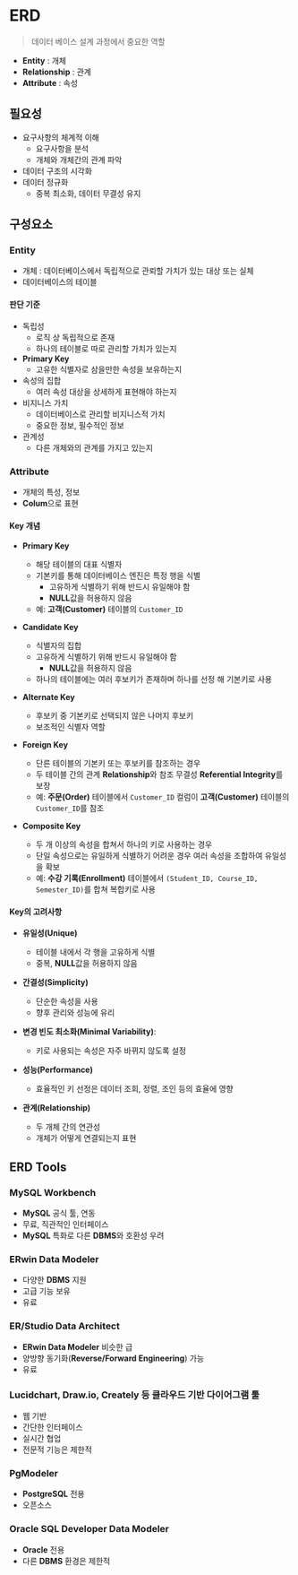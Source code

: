 # ERD
> 데이터 베이스 설계 과정에서 중요한 역할

- **Entity** : 개체
- **Relationship** : 관계
- **Attribute** : 속성

## 필요성
- 요구사항의 체계적 이해
  - 요구사항을 분석
  - 개체와 개체간의 관계 파악
- 데이터 구조의 시각화
- 데이터 정규화
  - 중복 최소화, 데이터 무결성 유지

## 구성요소

### Entity
- 개체 : 데이터베이스에서 독립적으로 관뢰할 가치가 있는 대상 또는 실체
- 데이터베이스의 테이블

#### 판단 기준
- 독립성
  - 로직 상 독립적으로 존재
  - 하나의 테이블로 따로 관리할 가치가 있는지
- **Primary Key** 
  - 고유한 식별자로 삼을만한 속성을 보유하는지
- 속성의 집합
  - 여러 속성 대상을 상세하게 표현해야 하는지
- 비지니스 가치
  - 데이터베이스로 관리할 비지니스적 가치
  - 중요한 정보, 필수적인 정보
- 관계성
  - 다른 개체와의 관계를 가지고 있는지

### Attribute
- 개체의 특성, 정보
- **Colum**으로 표현

#### Key 개념
- **Primary Key**
    - 해당 테이블의 대표 식별자
    - 기본키를 통해 데이터베이스 엔진은 특정 행을 식별
      - 고유하게 식별하기 위해 반드시 유일해야 함
      - **NULL**값을 허용하지 않음
    - 예: **고객(Customer)** 테이블의 `Customer_ID`

- **Candidate Key**
    - 식별자의 집합
    - 고유하게 식별하기 위해 반드시 유일해야 함
      - **NULL**값을 허용하지 않음
    - 하나의 테이블에는 여러 후보키가 존재하며 하나를 선정 해 기본키로 사용

- **Alternate Key**
    - 후보키 중 기본키로 선택되지 않은 나머지 후보키
    - 보조적인 식별자 역할

- **Foreign Key**
    - 단른 테이블의 기본키 또는 후보키를 참조하는 경우
    - 두 테이블 간의 관계 **Relationship**와 참조 무결성 **Referential Integrity**를 보장
    - 예: **주문(Order)** 테이블에서 `Customer_ID` 컬럼이 **고객(Customer)** 테이블의 `Customer_ID`를 참조

- **Composite Key**
    - 두 개 이상의 속성을 합쳐서 하나의 키로 사용하는 경우
    - 단일 속성으로는 유일하게 식별하기 어려운 경우 여러 속성을 조합하여 유일성을 확보
    - 예: **수강 기록(Enrollment)** 테이블에서 `(Student_ID, Course_ID, Semester_ID)`를 합쳐 복합키로 사용

#### Key의 고려사항
- **유일성(Unique)**
  - 테이블 내에서 각 행을 고유하게 식별
  - 중복, **NULL**값을 허용하지 않음
    
- **간결성(Simplicity)**
  - 단순한 속성을 사용
  - 향후 관리와 성능에 유리
    
- **변경 빈도 최소화(Minimal Variability)**:
  - 키로 사용되는 속성은 자주 바뀌지 않도록 설정
    
- **성능(Performance)**
  - 효율적인 키 선정은 데이터 조회, 정렬, 조인 등의 효율에 영향

- **관계(Relationship)**
  - 두 개체 간의 연관성
  - 개체가 어떻게 연결되는지 표현

## ERD Tools

### MySQL Workbench
- **MySQL** 공식 툴, 연동
- 무료, 직관적인 인터페이스
- **MySQL** 특화로 다른 **DBMS**와 호환성 우려

### ERwin Data Modeler
- 다양한 **DBMS** 지원
- 고급 기능 보유
- 유료

### ER/Studio Data Architect
- **ERwin Data Modeler** 비슷한 급
- 양방향 동기화(**Reverse/Forward Engineering**) 가능
- 유료

### Lucidchart, Draw.io, Creately 등 클라우드 기반 다이어그램 툴
- 웹 기반
- 간단한 인터페이스
- 실시간 협업
- 전문적 기능은 제한적

### PgModeler 
- **PostgreSQL** 전용
- 오픈소스

### Oracle SQL Developer Data Modeler
- **Oracle** 전용
- 다른 **DBMS** 환경은 제한적

